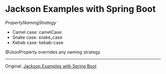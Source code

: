 # Jackson Examples with Spring Boot

_PropertyNamingStrategy_
* Camel case: camelCase
* Snake case: snake_case
* Kebab case: kebab-case

@JsonProperty overrides any naming strategy  

---
Original: 
[Jackson Examples with Spring Boot](https://github.com/springframeworkguru/mssc-jackson-examples)